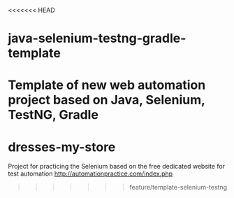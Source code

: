 <<<<<<< HEAD
# java-selenium-testng-gradle-template
Template of new web automation project based on Java, Selenium, TestNG, Gradle
=======
# dresses-my-store
Project for practicing the Selenium based on the free dedicated website for test automation
http://automationpractice.com/index.php
>>>>>>> feature/template-selenium-testng

